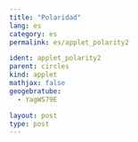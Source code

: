 ```yaml
---
title: "Polaridad"
lang: es
category: es
permalink: es/applet_polarity2

ident: applet_polarity2
parent: circles
kind: applet
mathjax: false
geogebratube:
  - YagWS79E

layout: post
type: post
---
```


<div style="height:600px; width:800px; margin: auto;" id="applet_containerYagWS79E"></div>